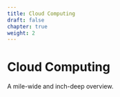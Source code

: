 ```yaml
---
title: Cloud Computing
draft: false
chapter: true
weight: 2
---
```


# Cloud Computing

A mile-wide and inch-deep overview.